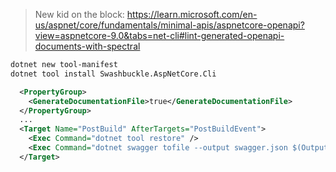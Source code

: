 > New kid on the block:
> https://learn.microsoft.com/en-us/aspnet/core/fundamentals/minimal-apis/aspnetcore-openapi?view=aspnetcore-9.0&tabs=net-cli#lint-generated-openapi-documents-with-spectral

```bash
dotnet new tool-manifest
dotnet tool install Swashbuckle.AspNetCore.Cli

```

```xml name=project.csproj
  <PropertyGroup>
    <GenerateDocumentationFile>true</GenerateDocumentationFile>
  </PropertyGroup>
  ...
  <Target Name="PostBuild" AfterTargets="PostBuildEvent">
    <Exec Command="dotnet tool restore" />
    <Exec Command="dotnet swagger tofile --output swagger.json $(OutputPath)$(AssemblyName).dll 1.0" EnvironmentVariables="ASPNETCORE_ENVIRONMENT=Development" />
  </Target>
```
